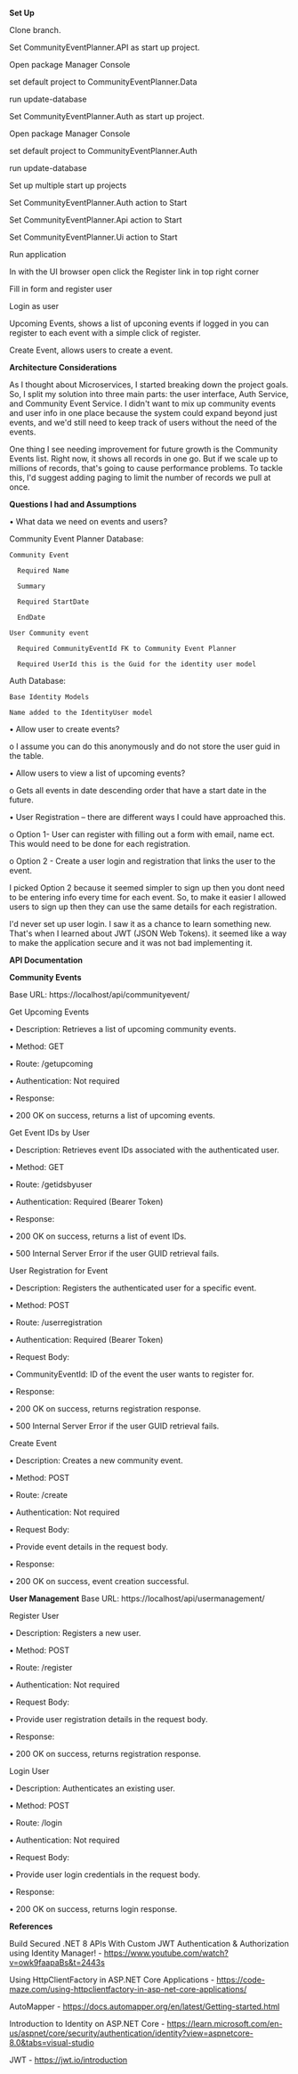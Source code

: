 **Set Up**

Clone branch.

Set CommunityEventPlanner.API as start up project.

Open package Manager Console

set default project to CommunityEventPlanner.Data

run update-database

Set CommunityEventPlanner.Auth as start up project.

Open package Manager Console

set default project to CommunityEventPlanner.Auth

run update-database

Set up multiple start up projects

Set CommunityEventPlanner.Auth action to Start

Set CommunityEventPlanner.Api action to Start

Set CommunityEventPlanner.Ui action to Start

Run application 

In with the UI browser open click the Register link in top right corner

Fill in form and register user

Login as user

Upcoming Events, shows a list of upconing events if logged in you can register to each event with a simple click of register.

Create Event, allows users to create a event.

**Architecture Considerations**

As I thought about Microservices, I started breaking down the project goals. So, I split my solution into three main parts: 
the user interface, Auth Service, and Community Event Service. I didn't want to mix up community events and user info in one place because the system could expand beyond just events,
and we'd still need to keep track of users without the need of the events. 

One thing I see needing improvement for future growth is the Community Events list. Right now,
it shows all records in one go. But if we scale up to millions of records,
that's going to cause performance problems. To tackle this, I'd suggest adding paging to limit the number of records we pull at once.

**Questions I had and Assumptions**

•	What data we need on events and users? 

  Community Event Planner Database:
  
    Community Event 
	
      Required Name
	  
      Summary
	  
      Required StartDate
	  
      EndDate
  
    User Community event
	
      Required CommunityEventId FK to Community Event Planner
	  
      Required UserId this is the Guid for the identity user model
  
  Auth Database: 
  
    Base Identity Models
	
    Name added to the IdentityUser model

•	Allow user to create events? 

o	 I assume you can do this anonymously and do not store the user guid in the table.
  
•	Allow users to view a list of upcoming events? 

o	 Gets all events in date descending order that have a start date in the future.
  
•	User Registration – there are different ways I could have approached this.

o	Option 1- User can register with filling out a form with email, name ect. This would need to be done for each registration. 
  
o Option 2 - Create a user login and registration that links the user to the event.
  
I picked Option 2 because it seemed simpler to sign up then you dont need to be entering info every time for each event. So, to make it easier I allowed users to sign up then they can use the same details for each registration.

I'd never set up user login. I saw it as a chance to learn something new. That's when I learned about JWT (JSON Web Tokens). it seemed like a way to make the application secure and it was not bad implementing it.

**API Documentation**

**Community Events**

Base URL: https://localhost/api/communityevent/

Get Upcoming Events

•	Description: Retrieves a list of upcoming community events.

•	Method: GET

•	Route: /getupcoming

•	Authentication: Not required

•	Response:

•	200 OK on success, returns a list of upcoming events.

Get Event IDs by User

•	Description: Retrieves event IDs associated with the authenticated user.

•	Method: GET

•	Route: /getidsbyuser

•	Authentication: Required (Bearer Token)

•	Response:

•	200 OK on success, returns a list of event IDs.

•	500 Internal Server Error if the user GUID retrieval fails.

User Registration for Event

•	Description: Registers the authenticated user for a specific event.

•	Method: POST

•	Route: /userregistration

•	Authentication: Required (Bearer Token)

•	Request Body:

•	CommunityEventId: ID of the event the user wants to register for.

•	Response:

•	200 OK on success, returns registration response.

•	500 Internal Server Error if the user GUID retrieval fails.

Create Event

•	Description: Creates a new community event.

•	Method: POST

•	Route: /create

•	Authentication: Not required

•	Request Body:

•	Provide event details in the request body.

•	Response:

•	200 OK on success, event creation successful.


**User Management**
Base URL: https://localhost/api/usermanagement/

Register User

•	Description: Registers a new user.

•	Method: POST

•	Route: /register

•	Authentication: Not required

•	Request Body:

•	Provide user registration details in the request body.

•	Response:

•	200 OK on success, returns registration response.

Login User

•	Description: Authenticates an existing user.

•	Method: POST

•	Route: /login

•	Authentication: Not required

•	Request Body:

•	Provide user login credentials in the request body.

•	Response:

•	200 OK on success, returns login response.

**References**

Build Secured .NET 8 APIs With Custom JWT Authentication & Authorization using Identity Manager! - https://www.youtube.com/watch?v=owk9faapaBs&t=2443s

Using HttpClientFactory in ASP.NET Core Applications - https://code-maze.com/using-httpclientfactory-in-asp-net-core-applications/

AutoMapper - https://docs.automapper.org/en/latest/Getting-started.html

Introduction to Identity on ASP.NET Core - https://learn.microsoft.com/en-us/aspnet/core/security/authentication/identity?view=aspnetcore-8.0&tabs=visual-studio

JWT - https://jwt.io/introduction



